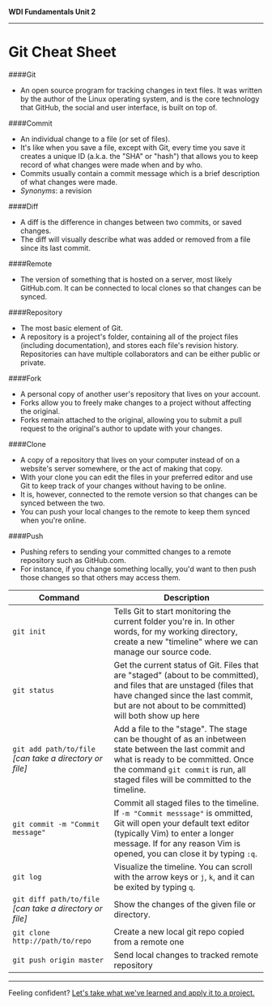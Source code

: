 **WDI Fundamentals Unit 2**

---

# Git Cheat Sheet

####Git 
* An open source program for tracking changes in text files. It was written by the author of the Linux operating system, and is the core technology that GitHub, the social and user interface, is built on top of.

####Commit
* An individual change to a file (or set of files). 
* It's like when you save a file, except with Git, every time you save it creates a unique ID (a.k.a. the "SHA" or "hash") that allows you to keep record of what changes were made when and by who. 
* Commits usually contain a commit message which is a brief description of what changes were made.
* *Synonyms*: a revision

####Diff
* A diff is the difference in changes between two commits, or saved changes. 
* The diff will visually describe what was added or removed from a file since its last commit.

####Remote
* The version of something that is hosted on a server, most likely GitHub.com. It can be connected to local clones so that changes can be synced.

####Repository
* The most basic element of Git. 
* A repository is a project's folder, containing all of the project files (including documentation), and stores each file's revision history. Repositories can have multiple collaborators and can be either public or private.

####Fork
* A personal copy of another user's repository that lives on your account. 
* Forks allow you to freely make changes to a project without affecting the original.
* Forks remain attached to the original, allowing you to submit a pull request to the original's author to update with your changes.

####Clone
* A copy of a repository that lives on your computer instead of on a website's server somewhere, or the act of making that copy. 
* With your clone you can edit the files in your preferred editor and use Git to keep track of your changes without having to be online. 
* It is, however, connected to the remote version so that changes can be synced between the two. 
* You can push your local changes to the remote to keep them synced when you're online.

####Push
* Pushing refers to sending your committed changes to a remote repository such as GitHub.com.
* For instance, if you change something locally, you'd want to then push those changes so that others may access them.


Command | Description
---|---
`git init` | Tells Git to start monitoring the current folder you're in. In other words, for my working directory, create a new "timeline" where we can manage our source code.
`git status` | Get the current status of Git. Files that are "staged" (about to be committed), and files that are unstaged (files that have changed since the last commit, but are not about to be committed) will both show up here
`git add path/to/file` _[can take a directory or file]_ | Add a file to the "stage". The stage can be thought of as an inbetween state between the last commit and what is ready to be committed. Once the command `git commit` is run, all staged files will be committed to the timeline.
`git commit -m "Commit message"` | Commit all staged files to the timeline. If `-m "Commit messsage"` is ommitted, Git will open your default text editor (typically Vim) to enter a longer message. If for any reason Vim is opened, you can close it by typing `:q`.
`git log` | Visualize the timeline. You can scroll with the arrow keys or `j`, `k`, and it can be exited by typing `q`.
`git diff path/to/file` _[can take a directory or file]_ | Show the changes of the given file or directory.
`git clone http://path/to/repo` | Create a new local git repo copied from a remote one
`git push origin master` | Send local changes to tracked remote repository

---



Feeling confident? [Let's take what we've learned and apply it to a project.](08_assessment.md)
